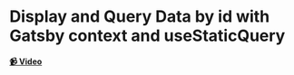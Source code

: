 # Display and Query Data by id with Gatsby context and useStaticQuery

**[📹 Video](https://egghead.io/lessons/gatsby-display-and-query-data-by-id-with-gatsby-context-and-usestaticquery)**
